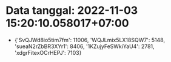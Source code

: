 # Data tanggal: 2022-11-03 15:20:10.058017+07:00

* {'SvQJWd8io5tim7fm': 11006, 'WQJLmix5LX18SQW7': 5148, 'sueaN2rZbBR3XYr1': 8406, '1KZujyFeSWkiYaU4': 2781, 'xdgrFitexOCrHEPJ': 7103}
